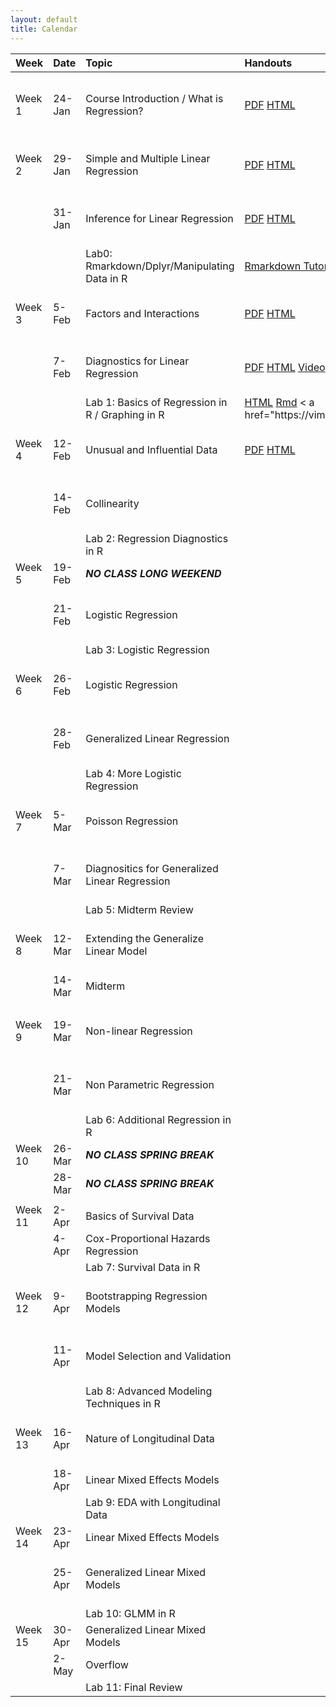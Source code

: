 ```yaml
---
layout: default
title: Calendar
---
```


<center>
<table>
<thead>
<tr>
<th style="text-align:left;">
Week
</th>
<th style="text-align:left;">
Date
</th>
<th style="text-align:left;">
Topic
</th>
<th style="text-align:left;">
Handouts
</th>
<th style="text-align:left;">
Readings
</th>
<th style="text-align:left;">
HW
</th>
</tr>
</thead>
<tbody>
<tr>
<td style="text-align:left;">
Week 1
</td>
<td style="text-align:left;">
24-Jan
</td>
<td style="text-align:left;">
Course Introduction / What is Regression?
</td>
<td style="text-align:left;">
<a href="../Notes/Lec-01-Intro/intro.pdf">PDF</a> <a href="../Notes/Lec-01-Intro/intro.html">HTML</a>
</td>
<td style="text-align:left;">
Read FOX: Chapters 1 - 3
</td>
<td style="text-align:left;">
Install <a href="https://www.rstudio.com/products/rstudio/download3/">Rstudio</a> and <a href="https://php-1511-2511.github.io/Introduction-to-R/">Go through Introduction to R</a>
</td>
</tr>
<tr>
<td style="text-align:left;">
Week 2
</td>
<td style="text-align:left;">
29-Jan
</td>
<td style="text-align:left;">
Simple and Multiple Linear Regression
</td>
<td style="text-align:left;">
<a href="../Notes/Lec-02-Linear/linear.pdf">PDF</a> <a href="../Notes/Lec-02-Linear/linear.html">HTML</a>
</td>
<td style="text-align:left;">
Read FOX: Chapter 5
</td>
<td style="text-align:left;">
<a href="../homework/php2511_hw1.html">HTML</a>
</td>
</tr>
<tr>
<td style="text-align:left;">
</td>
<td style="text-align:left;">
31-Jan
</td>
<td style="text-align:left;">
Inference for Linear Regression
</td>
<td style="text-align:left;">
<a href="../Notes/Lec-03-Lin-Inf/mult-linear.pdf">PDF</a> <a href="../Notes/Lec-03-Lin-Inf/mult-linear.html">HTML</a>
</td>
<td style="text-align:left;">
Read FOX: Chapter 6
</td>
<td style="text-align:left;">
</td>
</tr>
<tr>
<td style="text-align:left;">
</td>
<td style="text-align:left;">
</td>
<td style="text-align:left;">
Lab0: Rmarkdown/Dplyr/Manipulating Data in R
</td>
<td style="text-align:left;">
<a href="https://www.youtube.com/watch?v=MIlzQpXlJNk">Rmarkdown Tutorial</a> <a href="https://www.youtube.com/watch?v=jWjqLW-u3hc&amp;t=2s">dplyr Basics</a>
</td>
<td style="text-align:left;">
</td>
<td style="text-align:left;">
</td>
</tr>
<tr>
<td style="text-align:left;">
Week 3
</td>
<td style="text-align:left;">
5-Feb
</td>
<td style="text-align:left;">
Factors and Interactions
</td>
<td style="text-align:left;">
<a href="../Notes/Lec-04-fact-inter/factors-interactions.pdf">PDF</a> <a href="../Notes/Lec-04-fact-inter/factors-interactions.html">HTML</a>
</td>
<td style="text-align:left;">
Read FOX: Chapter 7
</td>
<td style="text-align:left;">
</td>
</tr>
<tr>
<td style="text-align:left;">
</td>
<td style="text-align:left;">
7-Feb
</td>
<td style="text-align:left;">
Diagnostics for Linear Regression
</td>
<td style="text-align:left;">
<a href="../Notes/Lec-05-assumptions/assumptions.pdf">PDF</a> <a href="../Notes/Lec-05-assumptions/assumptions.html">HTML</a> <a href="https://vimeo.com/254726535">Video</a>
</td>
<td style="text-align:left;">
Read FOX: Chapter 11
</td>
<td style="text-align:left;">
</td>
</tr>
<tr>
<td style="text-align:left;">
</td>
<td style="text-align:left;">
</td>
<td style="text-align:left;">
Lab 1: Basics of Regression in R / Graphing in R
</td>
<td style="text-align:left;">
<a href="../labs/lab1.html">HTML</a> <a href="../labs/lab1.Rmd">Rmd</a> < a href="https://vimeo.com/254748467/7723da70df">Video</a>
</td>
<td style="text-align:left;">
</td>
<td style="text-align:left;">
</td>
</tr>
<tr>
<td style="text-align:left;">
Week 4
</td>
<td style="text-align:left;">
12-Feb
</td>
<td style="text-align:left;">
Unusual and Influential Data
</td>
<td style="text-align:left;">
<a href="../Notes/Lec-06-outliers/outliers.pdf">PDF</a> <a href="../Notes/Lec-06-outliers/outliers.html">HTML</a>
</td>
<td style="text-align:left;">
Read FOX: Chapter 12
</td>
<td style="text-align:left;">
</td>
</tr>
<tr>
<td style="text-align:left;">
</td>
<td style="text-align:left;">
14-Feb
</td>
<td style="text-align:left;">
Collinearity
</td>
<td style="text-align:left;">
</td>
<td style="text-align:left;">
Read FOX: Chapter 13
</td>
<td style="text-align:left;">
</td>
</tr>
<tr>
<td style="text-align:left;">
</td>
<td style="text-align:left;">
</td>
<td style="text-align:left;">
Lab 2: Regression Diagnostics in R
</td>
<td style="text-align:left;">
</td>
<td style="text-align:left;">
</td>
<td style="text-align:left;">
</td>
</tr>
<tr>
<td style="text-align:left;">
Week 5
</td>
<td style="text-align:left;">
19-Feb
</td>
<td style="text-align:left;">
<strong><em>NO CLASS LONG WEEKEND</em></strong>
</td>
<td style="text-align:left;">
</td>
<td style="text-align:left;">
</td>
<td style="text-align:left;">
</td>
</tr>
<tr>
<td style="text-align:left;">
</td>
<td style="text-align:left;">
21-Feb
</td>
<td style="text-align:left;">
Logistic Regression
</td>
<td style="text-align:left;">
</td>
<td style="text-align:left;">
Read FOX: Chapter 14
</td>
<td style="text-align:left;">
</td>
</tr>
<tr>
<td style="text-align:left;">
</td>
<td style="text-align:left;">
</td>
<td style="text-align:left;">
Lab 3: Logistic Regression
</td>
<td style="text-align:left;">
</td>
<td style="text-align:left;">
</td>
<td style="text-align:left;">
</td>
</tr>
<tr>
<td style="text-align:left;">
Week 6
</td>
<td style="text-align:left;">
26-Feb
</td>
<td style="text-align:left;">
Logistic Regression
</td>
<td style="text-align:left;">
</td>
<td style="text-align:left;">
Read FOX: Chapter 14
</td>
<td style="text-align:left;">
</td>
</tr>
<tr>
<td style="text-align:left;">
</td>
<td style="text-align:left;">
28-Feb
</td>
<td style="text-align:left;">
Generalized Linear Regression
</td>
<td style="text-align:left;">
</td>
<td style="text-align:left;">
Read FOX: Chapter 15
</td>
<td style="text-align:left;">
</td>
</tr>
<tr>
<td style="text-align:left;">
</td>
<td style="text-align:left;">
</td>
<td style="text-align:left;">
Lab 4: More Logistic Regression
</td>
<td style="text-align:left;">
</td>
<td style="text-align:left;">
</td>
<td style="text-align:left;">
</td>
</tr>
<tr>
<td style="text-align:left;">
Week 7
</td>
<td style="text-align:left;">
5-Mar
</td>
<td style="text-align:left;">
Poisson Regression
</td>
<td style="text-align:left;">
</td>
<td style="text-align:left;">
Read FOX: Chapter 15
</td>
<td style="text-align:left;">
</td>
</tr>
<tr>
<td style="text-align:left;">
</td>
<td style="text-align:left;">
7-Mar
</td>
<td style="text-align:left;">
Diagnositics for Generalized Linear Regression
</td>
<td style="text-align:left;">
</td>
<td style="text-align:left;">
Read FOX: Chapter 15
</td>
<td style="text-align:left;">
</td>
</tr>
<tr>
<td style="text-align:left;">
</td>
<td style="text-align:left;">
</td>
<td style="text-align:left;">
Lab 5: Midterm Review
</td>
<td style="text-align:left;">
</td>
<td style="text-align:left;">
</td>
<td style="text-align:left;">
</td>
</tr>
<tr>
<td style="text-align:left;">
Week 8
</td>
<td style="text-align:left;">
12-Mar
</td>
<td style="text-align:left;">
Extending the Generalize Linear Model
</td>
<td style="text-align:left;">
</td>
<td style="text-align:left;">
Read FOX: Chapter 16
</td>
<td style="text-align:left;">
</td>
</tr>
<tr>
<td style="text-align:left;">
</td>
<td style="text-align:left;">
14-Mar
</td>
<td style="text-align:left;">
Midterm
</td>
<td style="text-align:left;">
</td>
<td style="text-align:left;">
</td>
<td style="text-align:left;">
</td>
</tr>
<tr>
<td style="text-align:left;">
</td>
<td style="text-align:left;">
</td>
<td style="text-align:left;">
</td>
<td style="text-align:left;">
</td>
<td style="text-align:left;">
</td>
<td style="text-align:left;">
</td>
</tr>
<tr>
<td style="text-align:left;">
Week 9
</td>
<td style="text-align:left;">
19-Mar
</td>
<td style="text-align:left;">
Non-linear Regression
</td>
<td style="text-align:left;">
</td>
<td style="text-align:left;">
Read FOX: Chapter 17
</td>
<td style="text-align:left;">
</td>
</tr>
<tr>
<td style="text-align:left;">
</td>
<td style="text-align:left;">
21-Mar
</td>
<td style="text-align:left;">
Non Parametric Regression
</td>
<td style="text-align:left;">
</td>
<td style="text-align:left;">
Read FOX: Chapter 18
</td>
<td style="text-align:left;">
</td>
</tr>
<tr>
<td style="text-align:left;">
</td>
<td style="text-align:left;">
</td>
<td style="text-align:left;">
Lab 6: Additional Regression in R
</td>
<td style="text-align:left;">
</td>
<td style="text-align:left;">
</td>
<td style="text-align:left;">
</td>
</tr>
<tr>
<td style="text-align:left;">
Week 10
</td>
<td style="text-align:left;">
26-Mar
</td>
<td style="text-align:left;">
<strong><em>NO CLASS SPRING BREAK</em></strong>
</td>
<td style="text-align:left;">
</td>
<td style="text-align:left;">
</td>
<td style="text-align:left;">
</td>
</tr>
<tr>
<td style="text-align:left;">
</td>
<td style="text-align:left;">
28-Mar
</td>
<td style="text-align:left;">
<strong><em>NO CLASS SPRING BREAK</em></strong>
</td>
<td style="text-align:left;">
</td>
<td style="text-align:left;">
</td>
<td style="text-align:left;">
</td>
</tr>
<tr>
<td style="text-align:left;">
</td>
<td style="text-align:left;">
</td>
<td style="text-align:left;">
</td>
<td style="text-align:left;">
</td>
<td style="text-align:left;">
</td>
<td style="text-align:left;">
</td>
</tr>
<tr>
<td style="text-align:left;">
Week 11
</td>
<td style="text-align:left;">
2-Apr
</td>
<td style="text-align:left;">
Basics of Survival Data
</td>
<td style="text-align:left;">
</td>
<td style="text-align:left;">
</td>
<td style="text-align:left;">
</td>
</tr>
<tr>
<td style="text-align:left;">
</td>
<td style="text-align:left;">
4-Apr
</td>
<td style="text-align:left;">
Cox-Proportional Hazards Regression
</td>
<td style="text-align:left;">
</td>
<td style="text-align:left;">
</td>
<td style="text-align:left;">
</td>
</tr>
<tr>
<td style="text-align:left;">
</td>
<td style="text-align:left;">
</td>
<td style="text-align:left;">
Lab 7: Survival Data in R
</td>
<td style="text-align:left;">
</td>
<td style="text-align:left;">
</td>
<td style="text-align:left;">
</td>
</tr>
<tr>
<td style="text-align:left;">
Week 12
</td>
<td style="text-align:left;">
9-Apr
</td>
<td style="text-align:left;">
Bootstrapping Regression Models
</td>
<td style="text-align:left;">
</td>
<td style="text-align:left;">
Read FOX: Chapter 21
</td>
<td style="text-align:left;">
</td>
</tr>
<tr>
<td style="text-align:left;">
</td>
<td style="text-align:left;">
11-Apr
</td>
<td style="text-align:left;">
Model Selection and Validation
</td>
<td style="text-align:left;">
</td>
<td style="text-align:left;">
Read FOX: Chapter 22
</td>
<td style="text-align:left;">
</td>
</tr>
<tr>
<td style="text-align:left;">
</td>
<td style="text-align:left;">
</td>
<td style="text-align:left;">
Lab 8: Advanced Modeling Techniques in R
</td>
<td style="text-align:left;">
</td>
<td style="text-align:left;">
</td>
<td style="text-align:left;">
</td>
</tr>
<tr>
<td style="text-align:left;">
Week 13
</td>
<td style="text-align:left;">
16-Apr
</td>
<td style="text-align:left;">
Nature of Longitudinal Data
</td>
<td style="text-align:left;">
</td>
<td style="text-align:left;">
Read FOX: Chapter 23
</td>
<td style="text-align:left;">
</td>
</tr>
<tr>
<td style="text-align:left;">
</td>
<td style="text-align:left;">
18-Apr
</td>
<td style="text-align:left;">
Linear Mixed Effects Models
</td>
<td style="text-align:left;">
</td>
<td style="text-align:left;">
</td>
<td style="text-align:left;">
</td>
</tr>
<tr>
<td style="text-align:left;">
</td>
<td style="text-align:left;">
</td>
<td style="text-align:left;">
Lab 9: EDA with Longitudinal Data
</td>
<td style="text-align:left;">
</td>
<td style="text-align:left;">
</td>
<td style="text-align:left;">
</td>
</tr>
<tr>
<td style="text-align:left;">
Week 14
</td>
<td style="text-align:left;">
23-Apr
</td>
<td style="text-align:left;">
Linear Mixed Effects Models
</td>
<td style="text-align:left;">
</td>
<td style="text-align:left;">
</td>
<td style="text-align:left;">
</td>
</tr>
<tr>
<td style="text-align:left;">
</td>
<td style="text-align:left;">
25-Apr
</td>
<td style="text-align:left;">
Generalized Linear Mixed Models
</td>
<td style="text-align:left;">
</td>
<td style="text-align:left;">
Read FOX: Chapter 24
</td>
<td style="text-align:left;">
</td>
</tr>
<tr>
<td style="text-align:left;">
</td>
<td style="text-align:left;">
</td>
<td style="text-align:left;">
Lab 10: GLMM in R
</td>
<td style="text-align:left;">
</td>
<td style="text-align:left;">
</td>
<td style="text-align:left;">
</td>
</tr>
<tr>
<td style="text-align:left;">
Week 15
</td>
<td style="text-align:left;">
30-Apr
</td>
<td style="text-align:left;">
Generalized Linear Mixed Models
</td>
<td style="text-align:left;">
</td>
<td style="text-align:left;">
</td>
<td style="text-align:left;">
</td>
</tr>
<tr>
<td style="text-align:left;">
</td>
<td style="text-align:left;">
2-May
</td>
<td style="text-align:left;">
Overflow
</td>
<td style="text-align:left;">
</td>
<td style="text-align:left;">
</td>
<td style="text-align:left;">
</td>
</tr>
<tr>
<td style="text-align:left;">
</td>
<td style="text-align:left;">
</td>
<td style="text-align:left;">
Lab 11: Final Review
</td>
<td style="text-align:left;">
</td>
<td style="text-align:left;">
</td>
<td style="text-align:left;">
</td>
</tr>
</tbody>
</table>
</center>

